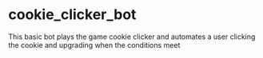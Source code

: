 # cookie_clicker_bot
This basic bot plays the game cookie clicker and automates a user clicking the cookie and upgrading when the conditions meet 
